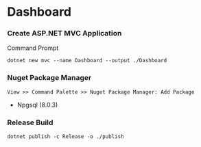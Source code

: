 # Dashboard

### Create ASP.NET MVC Application
Command Prompt  
```
dotnet new mvc --name Dashboard --output ./Dashboard  
```

### Nuget Package Manager  
```
View >> Command Palette >> Nuget Package Manager: Add Package
```
* Npgsql (8.0.3)  

### Release Build  
```
dotnet publish -c Release -o ./publish
```

